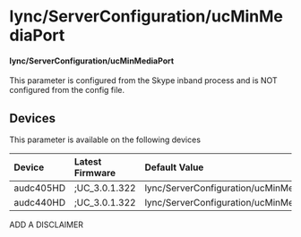 ﻿---
description: lync/ServerConfiguration/ucMinMediaPort
search:
    keywords: ['lync','ServerConfiguration','ucMinMediaPort']
---

# lync/ServerConfiguration/ucMinMediaPort

#### lync/ServerConfiguration/ucMinMediaPort

This parameter is configured from the Skype inband process and is NOT configured from the config file.



## Devices
This parameter is available on the following devices

| Device | Latest Firmware | Default Value |
|:---|:---|:---|
| audc405HD | ;UC_3.0.1.322 | lync/ServerConfiguration/ucMinMediaPort=5350 
| audc440HD | ;UC_3.0.1.322 | lync/ServerConfiguration/ucMinMediaPort=5350 

ADD A DISCLAIMER
